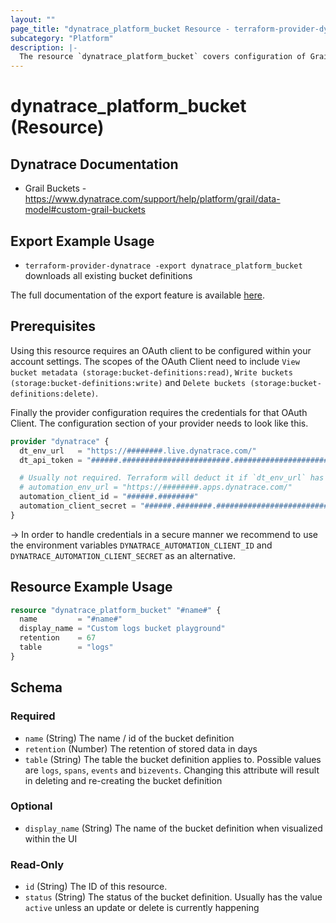 ```yaml
---
layout: ""
page_title: "dynatrace_platform_bucket Resource - terraform-provider-dynatrace"
subcategory: "Platform"
description: |-
  The resource `dynatrace_platform_bucket` covers configuration of Grail Buckets
---
```


# dynatrace_platform_bucket (Resource)


## Dynatrace Documentation

- Grail Buckets - https://www.dynatrace.com/support/help/platform/grail/data-model#custom-grail-buckets

## Export Example Usage

- `terraform-provider-dynatrace -export dynatrace_platform_bucket` downloads all existing bucket definitions

The full documentation of the export feature is available [here](https://dt-url.net/h203qmc).

## Prerequisites

Using this resource requires an OAuth client to be configured within your account settings.
The scopes of the OAuth Client need to include `View bucket metadata (storage:bucket-definitions:read)`, `Write buckets (storage:bucket-definitions:write)` and `Delete buckets (storage:bucket-definitions:delete)`.

Finally the provider configuration requires the credentials for that OAuth Client.
The configuration section of your provider needs to look like this.
```terraform
provider "dynatrace" {
  dt_env_url   = "https://########.live.dynatrace.com/"  
  dt_api_token = "######.########################.################################################################"  

  # Usually not required. Terraform will deduct it if `dt_env_url` has been specified
  # automation_env_url = "https://########.apps.dynatrace.com/" 
  automation_client_id = "######.########"
  automation_client_secret = "######.########.################################################################"  
}
```
-> In order to handle credentials in a secure manner we recommend to use the environment variables `DYNATRACE_AUTOMATION_CLIENT_ID` and `DYNATRACE_AUTOMATION_CLIENT_SECRET` as an alternative.

## Resource Example Usage

```terraform
resource "dynatrace_platform_bucket" "#name#" {
  name         = "#name#"
  display_name = "Custom logs bucket playground"
  retention    = 67
  table        = "logs"
}
```


<!-- schema generated by tfplugindocs -->
## Schema

### Required

- `name` (String) The name / id of the bucket definition
- `retention` (Number) The retention of stored data in days
- `table` (String) The table the bucket definition applies to. Possible values are `logs`, `spans`,	`events` and `bizevents`. Changing this attribute will result in deleting and re-creating the bucket definition

### Optional

- `display_name` (String) The name of the bucket definition when visualized within the UI

### Read-Only

- `id` (String) The ID of this resource.
- `status` (String) The status of the bucket definition. Usually has the value `active` unless an update or delete is currently happening
